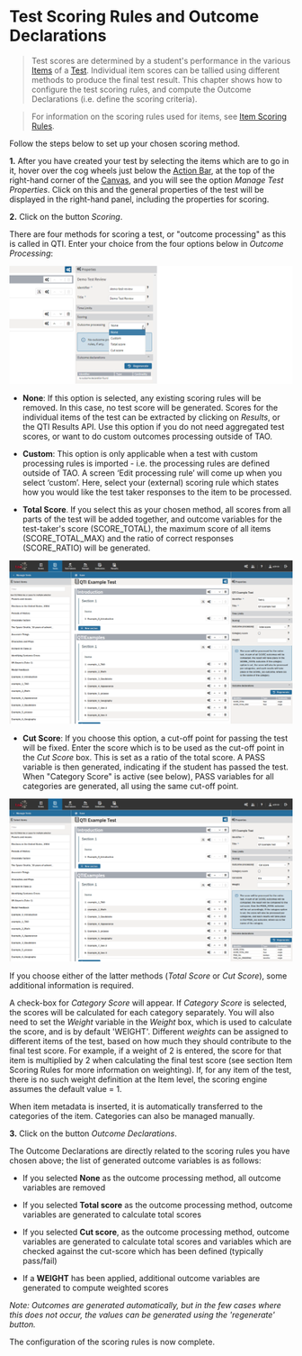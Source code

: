 <!--
tags: []

--> 

# Test Scoring Rules and Outcome Declarations

> Test scores are determined by a student's performance in the various [Items](../appendix/glossary.md#item) of a [Test](../appendix/glossary.md#test). Individual item scores can be tallied using different methods to produce the final test result. This chapter shows how to configure the test scoring rules, and compute the Outcome Declarations (i.e. define the scoring criteria).

>For information on the scoring rules used for items, see [Item Scoring Rules](../items/item-scoring-rules.md).


Follow the steps below to set up your chosen scoring method.

**1.** After you have created your test by selecting the items which are to go in it, hover over the cog wheels just below the [Action Bar](../appendix/glossary.md#action-bar), at the top of the right-hand corner of the [Canvas](../appendix/glossary.md#canvas), and you will see the option *Manage Test Properties*. Click on this and the general properties of the test will be displayed in the right-hand panel, including the properties for scoring.


**2.** Click on the button *Scoring*.

There are four methods for scoring a test, or "outcome processing" as this is called in QTI. Enter your choice from the four options below in *Outcome Processing*:

![Scoring](../resources/backend/tests/authoring/settings/test/scoring/scoring.png)

- **None**: If this option is selected, any existing scoring rules will be removed. In this case, no test score will be generated. Scores for the individual items of the test can be extracted by clicking on *Results*, or the QTI Results API. Use this option if you do not need aggregated test scores, or want to do custom outcomes processing outside of TAO.

- **Custom**: This option is only applicable when a test with custom processing rules is imported - i.e. the processing rules are defined outside of TAO. A screen ‘Edit processing rule’ will come up when you select ‘custom’. Here, select your (external) scoring rule which states how you would like the test taker responses to the item to be processed.

- **Total Score**. If you select this as your chosen method, all scores from all parts of the test will be added together, and outcome variables for the test-taker's score (SCORE\_TOTAL), the maximum score of all items (SCORE\_TOTAL\_MAX) and the ratio of correct responses (SCORE\_RATIO) will be generated.
 
![Scoring: Total Score](../resources/backend/tests/authoring/settings/test/scoring/total-score.png)

- **Cut Score**: If you choose this option, a cut-off point for passing the test will be fixed. Enter the score which is to be used as the cut-off point in the *Cut Score* box. This is set as a ratio of the total score. A PASS variable is then generated, indicating if the student has passed the test. When "Category Score" is active (see below), PASS variables for all categories are generated, all using the same cut-off point. 

![Scoring: Cut Score](../resources/backend/tests/authoring/settings/test/scoring/cut-score.png)


If you choose either of the latter methods (*Total Score* or *Cut Score*), some additional information is required.


A check-box for *Category Score* will appear. If *Category Score* is selected, the scores will be calculated for each category separately. You will also need to set the *Weight* variable in the *Weight* box, which is used to calculate the score, and is by default 'WEIGHT'. Different *weights* can be assigned to different items of the test, based on how much they should contribute to the final test score. For example, if a weight of 2 is entered, the score for that item is multiplied by 2 when calculating the final test score (see section Item Scoring Rules for more information on weighting). If, for any item of the test, there is no such weight definition at the Item level, the scoring engine assumes the default value = 1.

When item metadata is inserted, it is automatically transferred to the categories of the item. Categories can also be managed manually.

**3.** Click on the button *Outcome Declarations*. 

The Outcome Declarations are directly related to the scoring rules you have chosen above; the list of generated outcome variables is as follows:
 
- If you selected **None** as the outcome processing method, all outcome variables are removed

-  If you selected **Total score** as the outcome processing method, outcome variables are generated to calculate total scores

-  If you selected **Cut score**, as the outcome processing method, outcome variables are generated to calculate total scores and variables which are checked against the cut-score which has been defined (typically pass/fail)

- If a **WEIGHT** has been applied, additional outcome variables are generated to compute weighted scores

*Note: Outcomes are generated automatically, but in the few cases where this does not occur, the values can be generated using the 'regenerate' button.*  

The configuration of the scoring rules is now complete. 
